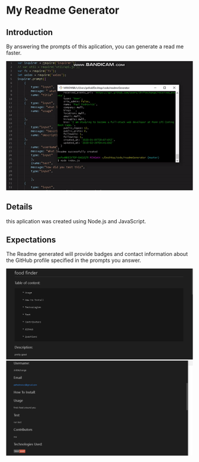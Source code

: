 # My Readme Generator



## Introduction
By answering the prompts of this aplication, 
you can generate a read me faster.



![](ezgif.com-video-to-gif.gif)




## Details
 
 this aplication was created using Node.js and JavaScript.
 
 
 ## Expectations
 The Readme generated will provide  badges and contact information about the GitHub profile specified in the prompts you answer.
 
 
 ![Img](second.png)
 ![Img](first.png)



